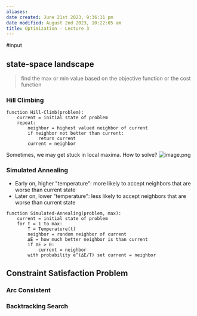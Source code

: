 ```yaml
---
aliases: 
date created: June 21st 2023, 9:36:11 pm
date modified: August 2nd 2023, 10:22:05 am
title: Optimization - Lecture 3
---
```

#input 

## state-space landscape
> find the max or min value based on the objective function or the cost function

### Hill Climbing
```
function Hill-Climb(problem):
	current = initial state of problem
	repeat:
		neighbor = highest valued neighbor of current
		if neighbor not better than current:
			return current
		current = neighbor
```

Sometimes, we may get stuck in local maxima. How to solve?
![image.png](https://typora-tes.oss-cn-shanghai.aliyuncs.com/picgo/20230621221029.png)

### Simulated Annealing
- Early on, higher "temperature": more likely to accept neighbors that are worse than current state
- ﻿﻿Later on, lower "temperature": less likely to accept neighbors that are worse than current state

```
function Simulated-Annealing(problem, max):
	current = initial state of problem
	for t = 1 to max:
		T = Temperature(t)
		neighbor = random neighbor of current
		∆E = how much better neighbor is than current
		if ∆E > 0:
			current = neighbor
		with probability e^(∆E/T) set current = neighbor
```

## Constraint Satisfaction Problem
### Arc Consistent

### Backtracking Search